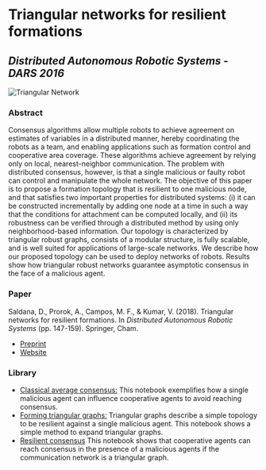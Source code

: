 # Triangular networks for resilient formations 
## _Distributed Autonomous Robotic Systems - DARS 2016_
![Triangular Network](http://swarmslab.com/wp-content/uploads/2022/01/triangular2.png)
### Abstract
Consensus algorithms allow multiple robots to achieve agreement on estimates of variables in a distributed manner, hereby coordinating the robots as a team, and enabling applications such as formation control and cooperative area coverage. These algorithms achieve agreement by relying only on local, nearest-neighbor communication. The problem with distributed consensus, however, is that a single malicious or faulty robot can control and manipulate the whole network. The objective of this paper is to propose a formation topology that is resilient to one malicious node, and that satisfies two important properties for distributed systems: (i) it can be constructed incrementally by adding one node at a time in such a way that the conditions for attachment can be computed locally, and (ii) its robustness can be verified through a distributed method by using only neighborhood-based information. Our topology is characterized by triangular robust graphs, consists of a modular structure, is fully scalable, and is well suited for applications of large-scale networks. We describe how our proposed topology can be used to deploy networks of robots. Results show how triangular robust networks guarantee asymptotic consensus in the face of a malicious agent.

### Paper
Saldana, D., Prorok, A., Campos, M. F., & Kumar, V. (2018). Triangular networks for resilient formations. In _Distributed Autonomous Robotic Systems_ (pp. 147-159). Springer, Cham.

* [Preprint](DARS2016-triangular_formations.pdf)
* [Website](https://link.springer.com/chapter/10.1007/978-3-319-73008-0_11)

### Library

* [Classical average consensus:](average_consensus.ipynb) This notebook exemplifies how a single malicious agent can influence cooperative agents to avoid reaching consensus.
* [Forming triangular graphs:](forming_triangular_graphs.ipynb) Triangular graphs describe a simple topology to be resilient against a single malicious agent. This notebook shows a simple method to expand triangular graphs.
* [Resilient consensus](resilient_consensus.ipynb) This notebook shows that cooperative agents can reach consensus in the presence of a malicious agents if the communication network is a triangular graph.

